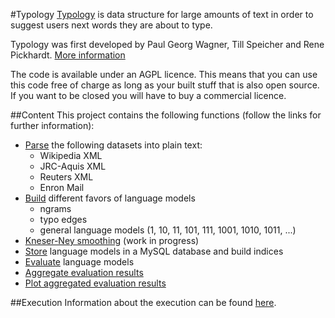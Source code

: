 #Typology
[Typology](http://www.typology.de) is data structure for large amounts of text in order to suggest users next words they are about to type.

Typology was first developed by Paul Georg Wagner, Till Speicher and Rene Pickhardt. [More information](http://www.rene-pickhardt.de/tag/typology)

The code is available under an AGPL licence. This means that you can use this code free of charge as long as your built stuff that is also open source. If you want to be closed you will have to buy a commercial licence.

##Content
This project contains the following functions (follow the links for further information):

+ [Parse](src/de/typology/parser) the following datasets into plain text:
  + Wikipedia XML
  + JRC-Aquis XML
  + Reuters XML
  + Enron Mail
+ [Build](src/de/typology/splitter) different favors of language models
  + ngrams
  + typo edges
  + general language models (1, 10, 11, 101, 111, 1001, 1010, 1011, ...)
+ [Kneser-Ney smoothing](src/de/typology/smoother) (work in progress)
+ [Store](sscripts) language models in a MySQL database and build indices
+ [Evaluate](src/de/typology/evaluation) language models
+ [Aggregate evaluation results](scripts)
+ [Plot aggregated evaluation results](scripts)

##Execution
Information about the execution can be found [here](src/de/typology/executables).


